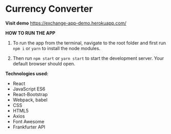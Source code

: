 # Currency Converter

**Visit demo**
https://exchange-app-demo.herokuapp.com/

**HOW TO RUN THE APP**

1. To run the app from the terminal, navigate to the root folder and first run `npm i` or `yarn` to install the node modules.

2. Then run `npm start` or `yarn start` to start the development server. Your default browser should open.

**Technologies used:**

-   React
-   JavaScript ES6
-   React-Bootstrap
-   Webpack, babel
-   CSS
-   HTML5
-   Axios
-   Font Awesome
-   Frankfurter API
